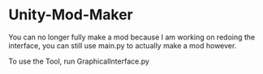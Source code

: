 # Unity-Mod-Maker
You can no longer fully make a mod because I am working on redoing the interface, you can still use main.py to actually make a mod however.

To use the Tool, run GraphicalInterface.py
